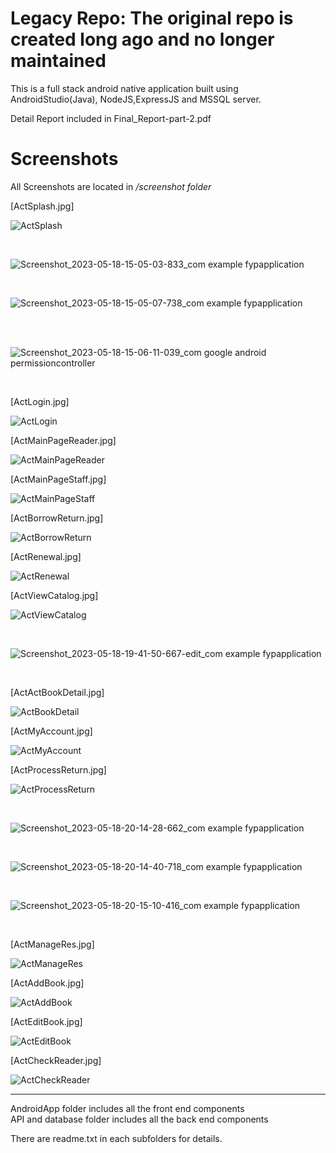 <h1>Legacy Repo: The original repo is created long ago and no longer maintained </h1>
<p>This is a full stack android native application built using AndroidStudio(Java), NodeJS,ExpressJS and MSSQL server. </p>
<p>Detail Report included in Final_Report-part-2.pdf </p>
<h1>Screenshots</h1>
<p>All Screenshots are located in <i>/screenshot folder</i></p>
<p>[ActSplash.jpg]</p>

![ActSplash](https://github.com/IvanENERGY/LMS-AndroidStudio-NodeJS-ExpressJS-MSSQLserver/assets/90034836/3d035dae-65b6-456e-8e68-56666ce9b972)

<br>

![Screenshot_2023-05-18-15-05-03-833_com example fypapplication](https://github.com/IvanENERGY/LMS-AndroidStudio-NodeJS-ExpressJS-MSSQLserver/assets/90034836/dec32fd7-22f7-42ae-a8ce-199f377516f1)

<br>

![Screenshot_2023-05-18-15-05-07-738_com example fypapplication](https://github.com/IvanENERGY/LMS-AndroidStudio-NodeJS-ExpressJS-MSSQLserver/assets/90034836/4a4e8a94-152c-490d-8677-612d93b9e922)

<br>

<br>

![Screenshot_2023-05-18-15-06-11-039_com google android permissioncontroller](https://github.com/IvanENERGY/LMS-AndroidStudio-NodeJS-ExpressJS-MSSQLserver/assets/90034836/c3aa355d-5b94-4c42-a691-cfcc7d2176f4)

<br>


<p>[ActLogin.jpg]</p>

![ActLogin](https://github.com/IvanENERGY/LMS-AndroidStudio-NodeJS-ExpressJS-MSSQLserver/assets/90034836/e8773dd4-666a-432b-8cf2-25ef72d572f0)

<p>[ActMainPageReader.jpg]</p>

![ActMainPageReader](https://github.com/IvanENERGY/LMS-AndroidStudio-NodeJS-ExpressJS-MSSQLserver/assets/90034836/4a50f6bd-8249-43f0-a1f6-92cf92a7abfb)

<p>[ActMainPageStaff.jpg]</p>

![ActMainPageStaff](https://github.com/IvanENERGY/LMS-AndroidStudio-NodeJS-ExpressJS-MSSQLserver/assets/90034836/11709601-04e9-434d-ba3f-bd1b00bcd03e)

<p>[ActBorrowReturn.jpg]</p>

![ActBorrowReturn](https://github.com/IvanENERGY/LMS-AndroidStudio-NodeJS-ExpressJS-MSSQLserver/assets/90034836/8f6844da-e35f-4ebe-ad64-ac915616f59b)
<p>[ActRenewal.jpg]</p>

![ActRenewal](https://github.com/IvanENERGY/LMS-AndroidStudio-NodeJS-ExpressJS-MSSQLserver/assets/90034836/1dd847ef-2138-4d4d-b18f-a27bb5de1344)
<p>[ActViewCatalog.jpg]</p>

![ActViewCatalog](https://github.com/IvanENERGY/LMS-AndroidStudio-NodeJS-ExpressJS-MSSQLserver/assets/90034836/79f92799-cbd4-4c89-b2c8-c4bb60645976)

<br>

![Screenshot_2023-05-18-19-41-50-667-edit_com example fypapplication](https://github.com/IvanENERGY/LMS-AndroidStudio-NodeJS-ExpressJS-MSSQLserver/assets/90034836/fc14a8e0-43f7-43f8-987b-a7acb0e745e4)

<br>
<p>[ActActBookDetail.jpg]</p>

![ActBookDetail](https://github.com/IvanENERGY/LMS-AndroidStudio-NodeJS-ExpressJS-MSSQLserver/assets/90034836/a136cfc4-381a-4bc9-8847-41ff24ca9e25)

<p>[ActMyAccount.jpg]</p>

![ActMyAccount](https://github.com/IvanENERGY/LMS-AndroidStudio-NodeJS-ExpressJS-MSSQLserver/assets/90034836/c8b8e00c-5907-4d23-a5e1-cfe57f3eb13d)
<p>[ActProcessReturn.jpg]</p>

![ActProcessReturn](https://github.com/IvanENERGY/LMS-AndroidStudio-NodeJS-ExpressJS-MSSQLserver/assets/90034836/a3a75776-66ae-4884-9957-822389798e5e)

<br>

![Screenshot_2023-05-18-20-14-28-662_com example fypapplication](https://github.com/IvanENERGY/LMS-AndroidStudio-NodeJS-ExpressJS-MSSQLserver/assets/90034836/1d7001b6-6244-4e5b-8d1a-3b4f43f9092f)

<br>

![Screenshot_2023-05-18-20-14-40-718_com example fypapplication](https://github.com/IvanENERGY/LMS-AndroidStudio-NodeJS-ExpressJS-MSSQLserver/assets/90034836/997edcd8-e514-4041-963c-8709dc3301d6)

<br>

![Screenshot_2023-05-18-20-15-10-416_com example fypapplication](https://github.com/IvanENERGY/LMS-AndroidStudio-NodeJS-ExpressJS-MSSQLserver/assets/90034836/96787aeb-8bba-42d5-8901-047c68be65f3)

<br>
<p>[ActManageRes.jpg]</p>

![ActManageRes](https://github.com/IvanENERGY/LMS-AndroidStudio-NodeJS-ExpressJS-MSSQLserver/assets/90034836/a54b005d-7245-4892-9649-4d267fc99df3)
<p>[ActAddBook.jpg]</p>

![ActAddBook](https://github.com/IvanENERGY/LMS-AndroidStudio-NodeJS-ExpressJS-MSSQLserver/assets/90034836/2084d996-877e-4672-9b8a-6974a516447a)
<p>[ActEditBook.jpg]</p>

![ActEditBook](https://github.com/IvanENERGY/LMS-AndroidStudio-NodeJS-ExpressJS-MSSQLserver/assets/90034836/5c94539c-43f8-4f09-9b34-45b2128a27a5)
<p>[ActCheckReader.jpg]</p>

![ActCheckReader](https://github.com/IvanENERGY/LMS-AndroidStudio-NodeJS-ExpressJS-MSSQLserver/assets/90034836/3db41898-3fb4-4cb0-bff1-a4c7ded4ddb2)



<hr>
AndroidApp folder includes all the front end components<br>
API and database folder includes all the back end components <br>

There are readme.txt in each subfolders for details.